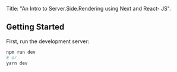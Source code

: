 Title: "An Intro to Server.Side.Rendering using Next and React- JS".

## Getting Started

First, run the development server:

```bash
npm run dev
# or
yarn dev
```
